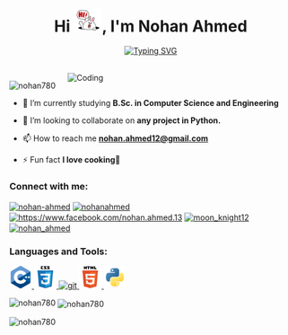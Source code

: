 

<h1 align="center">Hi <img hight ="55px" width="50px" src = "https://github.com/nohan780/nohan780/blob/9a69df7168b425df51169a68b96b4ea00bb96726/hi.gif">, I'm Nohan Ahmed</h1>
<p align= "center">
<a align = "center" href="https://git.io/typing-svg"><img src="https://readme-typing-svg.demolab.com?font=Caveat&weight=700&size=40&duration=6000&pause=1000&color=FF6F39&center=true&vCenter=true&random=false&width=600&lines=Pleasure+to+meet+you....;An+enthusiast+in+data+science;Love+to+help+others+to+learn;I%E2%80%99m+looking+forward+to+working+with+you...." alt="Typing SVG" /></a></p>
<br>
<img align = "right" alt = "Coding" width = "400" src =  "https://media2.giphy.com/media/v1.Y2lkPTc5MGI3NjExNnV3cmtjdndpYnFhc3didW85ZnF2Nnp1ajM4YW1rZm44MDU4enZoZSZlcD12MV9pbnRlcm5hbF9naWZfYnlfaWQmY3Q9cw/Ll22OhMLAlVDb8UQWe/giphy.gif">



<p align="left"> <img src="https://komarev.com/ghpvc/?username=nohan780&label=Profile%20views&color=0e75b6&style=flat" alt="nohan780" /> </p>

- 🌱 I’m currently studying **B.Sc. in Computer Science and Engineering**

- 👯 I’m looking to collaborate on **any project in Python.**

- 📫 How to reach me **nohan.ahmed12@gmail.com**

- ⚡ Fun fact **I love cooking👀**

<h3 align="left">Connect with me:</h3>
<p align="left">
<a href="https://linkedin.com/in/nohan-ahmed" target="blank"><img align="center" src="https://raw.githubusercontent.com/rahuldkjain/github-profile-readme-generator/master/src/images/icons/Social/linked-in-alt.svg" alt="nohan-ahmed" height="30" width="40" /></a>
<a href="https://kaggle.com/nohanahmed" target="blank"><img align="center" src="https://raw.githubusercontent.com/rahuldkjain/github-profile-readme-generator/master/src/images/icons/Social/kaggle.svg" alt="nohanahmed" height="30" width="40" /></a>
<a href="https://fb.com/https://www.facebook.com/nohan.ahmed.13" target="blank"><img align="center" src="https://raw.githubusercontent.com/rahuldkjain/github-profile-readme-generator/master/src/images/icons/Social/facebook.svg" alt="https://www.facebook.com/nohan.ahmed.13" height="30" width="40" /></a>
<a href="https://codeforces.com/profile/moon_knight12" target="blank"><img align="center" src="https://raw.githubusercontent.com/rahuldkjain/github-profile-readme-generator/master/src/images/icons/Social/codeforces.svg" alt="moon_knight12" height="30" width="40" /></a>
<a href="https://www.leetcode.com/nohan_ahmed" target="blank"><img align="center" src="https://raw.githubusercontent.com/rahuldkjain/github-profile-readme-generator/master/src/images/icons/Social/leet-code.svg" alt="nohan_ahmed" height="30" width="40" /></a>
</p>

<h3 align="left">Languages and Tools:</h3>
<p align="left"> <a href="https://www.w3schools.com/cpp/" target="_blank" rel="noreferrer"> <img src="https://raw.githubusercontent.com/devicons/devicon/master/icons/cplusplus/cplusplus-original.svg" alt="cplusplus" width="40" height="40"/> </a> <a href="https://www.w3schools.com/css/" target="_blank" rel="noreferrer"> <img src="https://raw.githubusercontent.com/devicons/devicon/master/icons/css3/css3-original-wordmark.svg" alt="css3" width="40" height="40"/> </a> <a href="https://git-scm.com/" target="_blank" rel="noreferrer"> <img src="https://www.vectorlogo.zone/logos/git-scm/git-scm-icon.svg" alt="git" width="40" height="40"/> </a> <a href="https://www.w3.org/html/" target="_blank" rel="noreferrer"> <img src="https://raw.githubusercontent.com/devicons/devicon/master/icons/html5/html5-original-wordmark.svg" alt="html5" width="40" height="40"/> </a> <a href="https://www.python.org" target="_blank" rel="noreferrer"> <img src="https://raw.githubusercontent.com/devicons/devicon/master/icons/python/python-original.svg" alt="python" width="40" height="40"/> </a> </p>

<p><img align="left" src="https://github-readme-stats.vercel.app/api/top-langs?username=nohan780&show_icons=true&locale=en&layout=compact" alt="nohan780" /></p>

<p>&nbsp;<img align="center" src="https://github-readme-stats.vercel.app/api?username=nohan780&show_icons=true&locale=en" alt="nohan780" /></p>

<p><img align="center" src="https://github-readme-streak-stats.herokuapp.com/?user=nohan780&" alt="nohan780" /></p>

